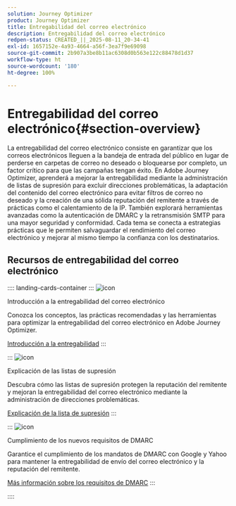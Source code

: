```yaml
---
solution: Journey Optimizer
product: Journey Optimizer
title: Entregabilidad del correo electrónico
description: Entregabilidad del correo electrónico
redpen-status: CREATED_||_2025-08-11_20-34-41
exl-id: 1657152e-4a93-4664-a56f-3ea7f9e69098
source-git-commit: 2b907a3be8b11ac6308d0b563e122c88478d1d37
workflow-type: ht
source-wordcount: '180'
ht-degree: 100%

---
```


# Entregabilidad del correo electrónico{#section-overview}

La entregabilidad del correo electrónico consiste en garantizar que los correos electrónicos lleguen a la bandeja de entrada del público en lugar de perderse en carpetas de correo no deseado o bloquearse por completo, un factor crítico para que las campañas tengan éxito. En Adobe Journey Optimizer, aprenderá a mejorar la entregabilidad mediante la administración de listas de supresión para excluir direcciones problemáticas, la adaptación del contenido del correo electrónico para evitar filtros de correo no deseado y la creación de una sólida reputación del remitente a través de prácticas como el calentamiento de la IP. También explorará herramientas avanzadas como la autenticación de DMARC y la retransmisión SMTP para una mayor seguridad y conformidad. Cada tema se conecta a estrategias prácticas que le permiten salvaguardar el rendimiento del correo electrónico y mejorar al mismo tiempo la confianza con los destinatarios.

## Recursos de entregabilidad del correo electrónico

:::: landing-cards-container
:::
![icon](https://cdn.experienceleague.adobe.com/icons/book.svg)

Introducción a la entregabilidad del correo electrónico

Conozca los conceptos, las prácticas recomendadas y las herramientas para optimizar la entregabilidad del correo electrónico en Adobe Journey Optimizer.

[Introducción a la entregabilidad](../using/reports/deliverability.md)
:::

:::
![icon](https://cdn.experienceleague.adobe.com/icons/list-check.svg)

Explicación de las listas de supresión

Descubra cómo las listas de supresión protegen la reputación del remitente y mejoran la entregabilidad del correo electrónico mediante la administración de direcciones problemáticas.

[Explicación de la lista de supresión](../using/reports/suppression-list.md)
:::

:::
![icon](https://cdn.experienceleague.adobe.com/icons/shield-halved.svg)

Cumplimiento de los nuevos requisitos de DMARC

Garantice el cumplimiento de los mandatos de DMARC con Google y Yahoo para mantener la entregabilidad de envío del correo electrónico y la reputación del remitente.

[Más información sobre los requisitos de DMARC](../using/configuration/dmarc-record-update.md)
:::

::::
